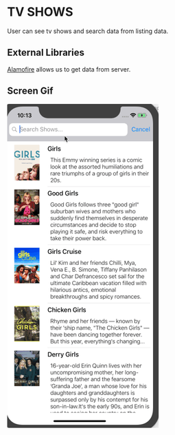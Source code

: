 <H1>TV SHOWS</H1>
User can see tv shows and search data from listing data.</b>
<H2>External Libraries</H2>
<a href = "https://github.com/Alamofire/Alamofire"> Alamofire</a> allows us to get data from server.</b>
<H2>Screen Gif</H2>

![](screen.gif)
